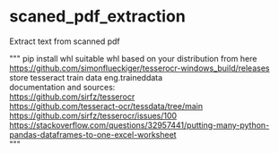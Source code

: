 # scaned_pdf_extraction
Extract text from scanned pdf

"""
pip install whl suitable whl based on your distribution from here <br> https://github.com/simonflueckiger/tesserocr-windows_build/releases <br>
store tesseract train data eng.traineddata <br>
documentation and sources: <br>
https://github.com/sirfz/tesserocr <br>
https://github.com/tesseract-ocr/tessdata/tree/main <br>
https://github.com/sirfz/tesserocr/issues/100 <br>
https://stackoverflow.com/questions/32957441/putting-many-python-pandas-dataframes-to-one-excel-worksheet <br>
"""

